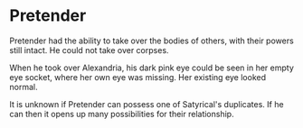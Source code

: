 # Pretender
Pretender had the ability to take over the bodies of others, with their powers still intact. He could not take over corpses.

When he took over Alexandria, his dark pink eye could be seen in her empty eye socket, where her own eye was missing. Her existing eye looked normal.

It is unknown if Pretender can possess one of Satyrical's duplicates. If he can then it opens up many possibilities for their relationship.
